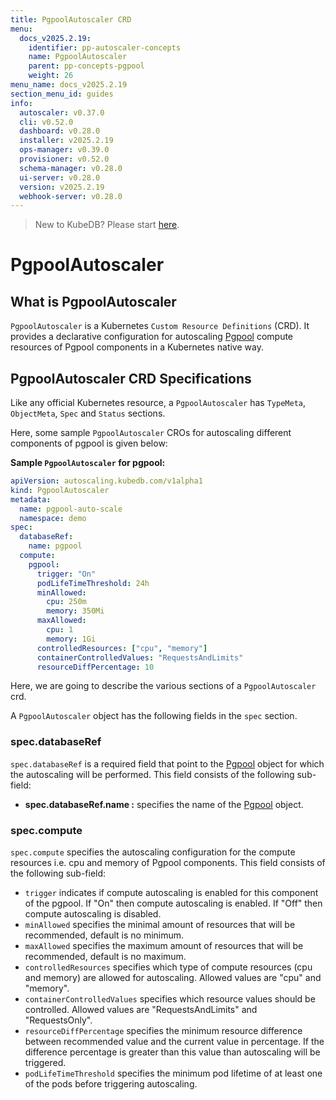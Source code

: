 ```yaml
---
title: PgpoolAutoscaler CRD
menu:
  docs_v2025.2.19:
    identifier: pp-autoscaler-concepts
    name: PgpoolAutoscaler
    parent: pp-concepts-pgpool
    weight: 26
menu_name: docs_v2025.2.19
section_menu_id: guides
info:
  autoscaler: v0.37.0
  cli: v0.52.0
  dashboard: v0.28.0
  installer: v2025.2.19
  ops-manager: v0.39.0
  provisioner: v0.52.0
  schema-manager: v0.28.0
  ui-server: v0.28.0
  version: v2025.2.19
  webhook-server: v0.28.0
---
```


> New to KubeDB? Please start [here](/docs/v2025.2.19/README).

# PgpoolAutoscaler

## What is PgpoolAutoscaler

`PgpoolAutoscaler` is a Kubernetes `Custom Resource Definitions` (CRD). It provides a declarative configuration for autoscaling [Pgpool](https://pgpool.net/mediawiki/index.php/Main_Page) compute resources of Pgpool components in a Kubernetes native way.

## PgpoolAutoscaler CRD Specifications

Like any official Kubernetes resource, a `PgpoolAutoscaler` has `TypeMeta`, `ObjectMeta`, `Spec` and `Status` sections.

Here, some sample `PgpoolAutoscaler` CROs for autoscaling different components of pgpool is given below:

**Sample `PgpoolAutoscaler` for pgpool:**

```yaml
apiVersion: autoscaling.kubedb.com/v1alpha1
kind: PgpoolAutoscaler
metadata:
  name: pgpool-auto-scale
  namespace: demo
spec:
  databaseRef:
    name: pgpool
  compute:
    pgpool:
      trigger: "On"
      podLifeTimeThreshold: 24h
      minAllowed:
        cpu: 250m
        memory: 350Mi
      maxAllowed:
        cpu: 1
        memory: 1Gi
      controlledResources: ["cpu", "memory"]
      containerControlledValues: "RequestsAndLimits"
      resourceDiffPercentage: 10
```

Here, we are going to describe the various sections of a `PgpoolAutoscaler` crd.

A `PgpoolAutoscaler` object has the following fields in the `spec` section.

### spec.databaseRef

`spec.databaseRef` is a required field that point to the [Pgpool](/docs/v2025.2.19/guides/pgpool/concepts/pgpool) object for which the autoscaling will be performed. This field consists of the following sub-field:

- **spec.databaseRef.name :** specifies the name of the [Pgpool](/docs/v2025.2.19/guides/pgpool/concepts/pgpool) object.

### spec.compute

`spec.compute` specifies the autoscaling configuration for the compute resources i.e. cpu and memory of Pgpool components. This field consists of the following sub-field:

- `trigger` indicates if compute autoscaling is enabled for this component of the pgpool. If "On" then compute autoscaling is enabled. If "Off" then compute autoscaling is disabled.
- `minAllowed` specifies the minimal amount of resources that will be recommended, default is no minimum.
- `maxAllowed` specifies the maximum amount of resources that will be recommended, default is no maximum.
- `controlledResources` specifies which type of compute resources (cpu and memory) are allowed for autoscaling. Allowed values are "cpu" and "memory".
- `containerControlledValues` specifies which resource values should be controlled. Allowed values are "RequestsAndLimits" and "RequestsOnly".
- `resourceDiffPercentage` specifies the minimum resource difference between recommended value and the current value in percentage. If the difference percentage is greater than this value than autoscaling will be triggered.
- `podLifeTimeThreshold` specifies the minimum pod lifetime of at least one of the pods before triggering autoscaling.